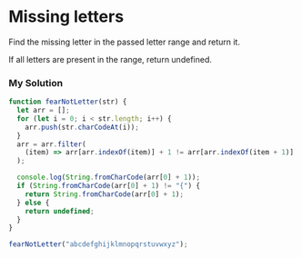 # Missing letters

Find the missing letter in the passed letter range and return it.

If all letters are present in the range, return undefined.

### My Solution

```javascript
function fearNotLetter(str) {
  let arr = [];
  for (let i = 0; i < str.length; i++) {
    arr.push(str.charCodeAt(i));
  }
  arr = arr.filter(
    (item) => arr[arr.indexOf(item)] + 1 != arr[arr.indexOf(item + 1)]
  );

  console.log(String.fromCharCode(arr[0] + 1));
  if (String.fromCharCode(arr[0] + 1) != "{") {
    return String.fromCharCode(arr[0] + 1);
  } else {
    return undefined;
  }
}

fearNotLetter("abcdefghijklmnopqrstuvwxyz");
```
